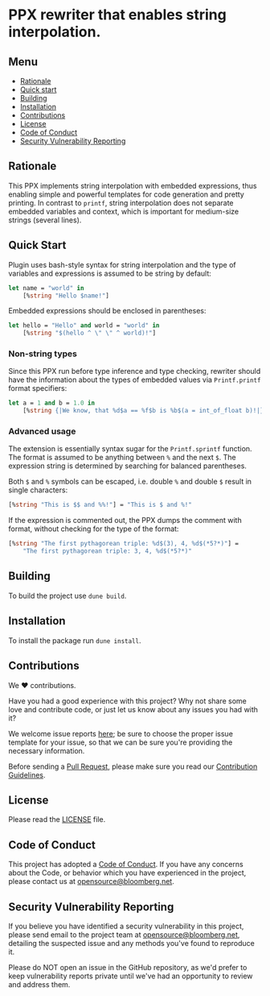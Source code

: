 # PPX rewriter that enables string interpolation.

## Menu

- [Rationale](#rationale)
- [Quick start](#quick-start)
- [Building](#building)
- [Installation](#installation)
- [Contributions](#contributions)
- [License](#license)
- [Code of Conduct](#code-of-conduct)
- [Security Vulnerability Reporting](#security-vulnerability-reporting)

## Rationale

This PPX implements string interpolation with embedded expressions,
thus enabling simple and powerful templates for code generation and
pretty printing. In contrast to `printf`, string interpolation does not
separate embedded variables and context, which is important for
medium-size strings (several lines).

## Quick Start

Plugin uses bash-style syntax for string interpolation and
the type of variables and expressions is assumed to be string
by default:
```ocaml
let name = "world" in
    [%string "Hello $name!"]
```

Embedded expressions should be enclosed in parentheses:
```ocaml
let hello = "Hello" and world = "world" in
    [%string "$(hello ^ \" \" ^ world)!"]
```

### Non-string types

Since this PPX run before type inference and type checking, rewriter should
have the information about the types of embedded values via `Printf.printf`
format specifiers:
```ocaml
let a = 1 and b = 1.0 in
    [%string {|We know, that %d$a == %f$b is %b$(a = int_of_float b)!|}]
```

### Advanced usage

The extension is essentially syntax sugar for the `Printf.sprintf` function.
The format is assumed to be anything between `%` and the next `$`. The expression
string is determined by searching for balanced parentheses.

Both `$` and `%` symbols can be escaped, i.e. double `%` and
double `$` result in single characters:

```ocaml
[%string "This is $$ and %%!"] = "This is $ and %!"
```

If the expression is commented out, the PPX dumps the comment with format,
without checking for the type of the format:

```ocaml
[%string "The first pythagorean triple: %d$(3), 4, %d$(*5?*)"] =
    "The first pythagorean triple: 3, 4, %d$(*5?*)"
```

## Building

To build the project use `dune build`.

## Installation

To install the package run `dune install`.

## Contributions

We :heart: contributions.

Have you had a good experience with this project? 
Why not share some love and contribute code, or just let us know about any issues you had with it?

We welcome issue reports [here](../../issues); be sure to choose the 
proper issue template for your issue, so that we can be sure you're providing 
the necessary information.

Before sending a [Pull Request](../../pulls), please make sure you read our
[Contribution Guidelines](https://github.com/bloomberg/.github/blob/master/CONTRIBUTING.md).

## License

Please read the [LICENSE](LICENSE) file.

## Code of Conduct

This project has adopted a [Code of Conduct](https://github.com/bloomberg/.github/blob/master/CODE_OF_CONDUCT.md).
If you have any concerns about the Code, or behavior which you have experienced in the project, please
contact us at opensource@bloomberg.net.

## Security Vulnerability Reporting

If you believe you have identified a security vulnerability in this project, please send email to the project
team at opensource@bloomberg.net, detailing the suspected issue and any methods you've found to reproduce it.

Please do NOT open an issue in the GitHub repository, as we'd prefer to keep vulnerability reports private until
we've had an opportunity to review and address them.
